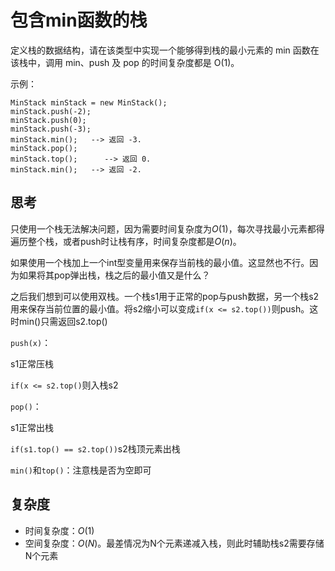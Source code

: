 # 包含min函数的栈

定义栈的数据结构，请在该类型中实现一个能够得到栈的最小元素的 min 函数在该栈中，调用 min、push 及 pop 的时间复杂度都是 O(1)。

 

示例：

```
MinStack minStack = new MinStack();
minStack.push(-2);
minStack.push(0);
minStack.push(-3);
minStack.min();   --> 返回 -3.
minStack.pop();
minStack.top();      --> 返回 0.
minStack.min();   --> 返回 -2.
```



## 思考

只使用一个栈无法解决问题，因为需要时间复杂度为$O(1)$，每次寻找最小元素都得遍历整个栈，或者push时让栈有序，时间复杂度都是$O(n)$。

如果使用一个栈加上一个int型变量用来保存当前栈的最小值。这显然也不行。因为如果将其pop弹出栈，栈之后的最小值又是什么？

之后我们想到可以使用双栈。一个栈s1用于正常的pop与push数据，另一个栈s2用来保存当前位置的最小值。将s2缩小可以变成`if(x <= s2.top())`则push。这时min()只需返回s2.top()



`push(x)`：

s1正常压栈

`if(x <= s2.top()`则入栈s2



`pop()`：

s1正常出栈

`if(s1.top() == s2.top())`s2栈顶元素出栈



`min()`和`top()`：注意栈是否为空即可



## 复杂度

- 时间复杂度：$O(1)$
- 空间复杂度：$O(N)$。最差情况为N个元素递减入栈，则此时辅助栈s2需要存储N个元素